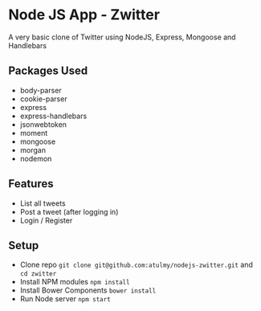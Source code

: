 # Node JS App - Zwitter
A very basic clone of Twitter using NodeJS, Express, Mongoose and Handlebars

## Packages Used
- body-parser
- cookie-parser
- express
- express-handlebars
- jsonwebtoken
- moment
- mongoose
- morgan
- nodemon

## Features
- List all tweets
- Post a tweet (after logging in)
- Login / Register

## Setup
- Clone repo `git clone git@github.com:atulmy/nodejs-zwitter.git` and `cd zwitter`
- Install NPM modules `npm install`
- Install Bower Components `bower install`
- Run Node server `npm start`
